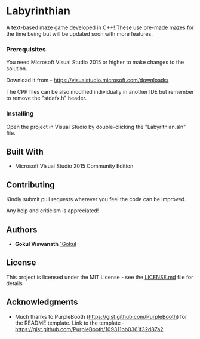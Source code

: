 # Labyrinthian

A text-based maze game developed in C++! These use pre-made mazes for the time being but will be updated soon with more features.

### Prerequisites

You need Microsoft Visual Studio 2015 or higher to make changes to the solution. 

Download it from - https://visualstudio.microsoft.com/downloads/

The CPP files can be also modified individually in another IDE but remember to remove the "stdafx.h" header.

### Installing

Open the project in Visual Studio by double-clicking the "Labyrithian.sln" file.


## Built With

* Microsoft Visual Studio 2015 Community Edition

## Contributing

Kindly submit pull requests wherever you feel the code can be improved.

Any help and criticism is appreciated!


## Authors

* **Gokul Viswanath** [1Gokul](https://github.com/1Gokul)


## License

This project is licensed under the MIT License - see the [LICENSE.md](LICENSE.md) file for details

## Acknowledgments

* Much thanks to PurpleBooth (https://gist.github.com/PurpleBooth) for the README template.
  Link to the template - https://gist.github.com/PurpleBooth/109311bb0361f32d87a2

